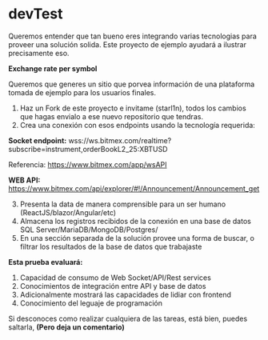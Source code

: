 # devTest
Queremos entender que tan bueno eres integrando varias tecnologias para proveer una solución solida. Este proyecto de ejemplo ayudará a ilustrar precisamente eso.

**Exchange rate per symbol**

Queremos que generes un sitio que porvea información de una plataforma tomada de ejemplo para los usuarios finales.

1. Haz un Fork de este proyecto e invitame (starl1n), todos los cambios que hagas envialo a ese nuevo repositorio que tendras.
2. Crea una conexión con esos endpoints usando la tecnología requerida:

**Socket endpoint:** 
wss://ws.bitmex.com/realtime?subscribe=instrument,orderBookL2_25:XBTUSD

Referencia: https://www.bitmex.com/app/wsAPI

**WEB API:**
https://www.bitmex.com/api/explorer/#!/Announcement/Announcement_get

3. Presenta la data de manera comprensible para un ser humano (ReactJS/blazor/Angular/etc)
4. Almacena los registros recibidos de la conexión en una base de datos SQL Server/MariaDB/MongoDB/Postgres/
5. En una sección separada de la solución provee una forma de buscar, o filtrar los resultados de la base de datos que trabajaste


**Esta prueba evaluará:**
1. Capacidad de consumo de Web Socket/API/Rest services
2. Conocimientos de integración entre API y base de datos
3. Adicionalmente mostrará las capacidades de lidiar con frontend
4. Conocimiento del leguaje de programación


Si desconoces como realizar cualquiera de las tareas, está bien, puedes saltarla,  **(Pero deja un comentario)**
